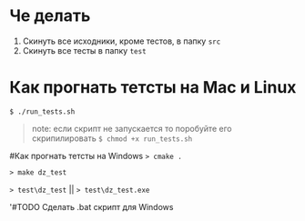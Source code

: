 
# Че делать

1. Скинуть все исходники, кроме тестов, в папку `src`
2. Скинуть все тесты в папку `test`

# Как прогнать тетсты на Mac и Linux
`$ ./run_tests.sh`

>note: если скрипт не запускается то поробуйте его скрипилировать
>`$ chmod +x run_tests.sh`

#Как прогнать тетсты на Windows
`> cmake .`

`> make dz_test`

`> test\dz_test` || `> test\dz_test.exe` 

'#TODO Cделать .bat скрипт для Windows 
